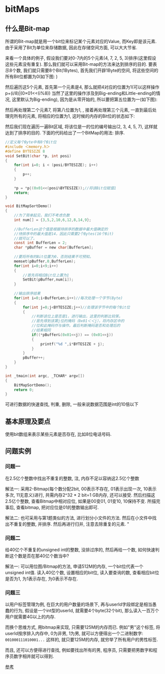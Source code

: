# bitMaps

## 什么是Bit-map

所谓的Bit-map就是用一个bit位来标记某个元素对应的Value, 而Key即是该元素. 由于采用了Bit为单位来存储数据, 因此在存储空间方面, 可以大大节省. 

来看一个具体的例子, 假设我们要对0-7内的5个元素(4, 7, 2, 5, 3)排序(这里假设这些元素没有重复). 那么我们就可以采用Bit-map的方法来达到排序的目的. 要表示8个数, 我们就只需要8个Bit(1Bytes), 首先我们开辟1Byte的空间, 将这些空间的所有Bit位都置为0(如下图: )

然后遍历这5个元素, 首先第一个元素是4, 那么就把4对应的位置为1(可以这样操作 p+(i/8)|(0×01<<(i%8)) 当然了这里的操作涉及到Big-ending和Little-ending的情况, 这里默认为Big-ending), 因为是从零开始的, 所以要把第五位置为一(如下图): 

然后再处理第二个元素7, 将第八位置为1, , 接着再处理第三个元素, 一直到最后处理完所有的元素, 将相应的位置为1, 这时候的内存的Bit位的状态如下: 

然后我们现在遍历一遍Bit区域, 将该位是一的位的编号输出(2, 3, 4, 5, 7), 这样就达到了排序的目的. 下面的代码给出了一个BitMap的用法: 排序. 

``` c
//定义每个Byte中有8个Bit位  
#include ＜memory.h＞  
#define BYTESIZE 8  
void SetBit(char *p, int posi)  
{  
    for(int i=0; i < (posi/BYTESIZE); i++)  
    {  
        p++;  
    }  
    
    *p = *p|(0x01<<(posi%BYTESIZE));//将该Bit位赋值1  
    return;  
}  

void BitMapSortDemo()  
{  
    //为了简单起见，我们不考虑负数  
    int num[] = {3,5,2,10,6,12,8,14,9};  
    
    //BufferLen这个值是根据待排序的数据中最大值确定的  
    //待排序中的最大值是14，因此只需要2个Bytes(16个Bit)  
    //就可以了。  
    const int BufferLen = 2;  
    char *pBuffer = new char[BufferLen];  
    
    //要将所有的Bit位置为0，否则结果不可预知。  
    memset(pBuffer,0,BufferLen);  
    for(int i=0;i<9;i++)  
    {  
        //首先将相应Bit位上置为1  
        SetBit(pBuffer,num[i]);  
    }  
    
    //输出排序结果  
    for(int i=0;i<BufferLen;i++)//每次处理一个字节(Byte)  
    {  
        for(int j=0;j<BYTESIZE;j++)//处理该字节中的每个Bit位  
        {  
            //判断该位上是否是1，进行输出，这里的判断比较笨。  
            //首先得到该第j位的掩码（0x01＜＜j），将内存区中的  
            //位和此掩码作与操作。最后判断掩码是否和处理后的  
            //结果相同  
            if((*pBuffer&(0x01<<j)) == (0x01<<j))  
            {  
                printf("%d ",i*BYTESIZE + j);  
            }  
        }  
        pBuffer++;  
    }  
}  

int _tmain(int argc, _TCHAR* argv[])  
{  
    BitMapSortDemo();  
    return 0;  
}
```

可进行数据的快速查找, 判重, 删除, 一般来说数据范围是int的10倍以下

## 基本原理及要点

使用bit数组来表示某些元素是否存在, 比如8位电话号码.

## 问题实例

### 问题一

在2.5亿个整数中找出不重复的整数, 注, 内存不足以容纳这2.5亿个整数

解法一: 采用2-Bitmap(每个数分配2bit, 00表示不存在, 01表示出现一次, 10表示多次, 11无意义)进行, 共需内存2^32 * 2 bit=1 GB内存, 还可以接受. 然后扫描这2.5亿个整数, 查看Bitmap中相对应位, 如果是00变01, 01变10, 10保持不变. 所描完事后, 查看bitmap, 把对应位是01的整数输出即可. 

解法二: 也可采用与第1题类似的方法, 进行划分小文件的方法. 然后在小文件中找出不重复的整数, 并排序. 然后再进行归并, 注意去除重复的元素. "

### 问题二

给40亿个不重复的unsigned int的整数, 没排过序的, 然后再给一个数, 如何快速判断这个数是否在那40亿个数当中? 

解法一: 可以用位图/Bitmap的方法, 申请512M的内存, 一个bit位代表一个unsigned int值. 读入40亿个数, 设置相应的bit位, 读入要查询的数, 查看相应bit位是否为1, 为1表示存在, 为0表示不存在. 

### 问题三

以用户标签管理为例, 在巨大的用户数量的场景下, 再与userId字段绑定是相当愚蠢的行为, 假设是一个int型的userId, 就需要4个byte(32个bit), 那么读入一百万个用户就需要4G以上的内存.

而换个思维方式, 用bitmap来实现, 只需要125M的内存而已. 例如"男"这个标签, 将userId按序排入内存中, 0为非男, 1为男, 就可以方便得出一个二进制数字: `001000111010001...` 这样的, 就只要125M的内存, 就穷举了所有用户的男性标签.

而且, 还可以方便得进行查找, 例如要找出所有的男, 程序员, 只需要把男数字和程序员数字相并就可以得到.

[参考](https://www.fanhaobai.com/2017/08/bitmap.html)

